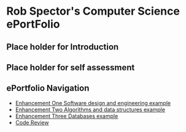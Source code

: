 
# Rob Spector's Computer Science ePortFolio
## Place holder for Introduction
## Place holder for self assessment







## ePortfolio Navigation
- [Enhancement One Software design and engineering example](enhancement_1.md)
- [Enhancement Two Algorithms and data structures example](enhancement_2.md)
- [Enhancement Three Databases example](enhancement_3.md)
- [Code Review](code_review.md)
